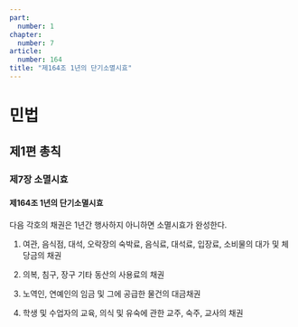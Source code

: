 ```yaml
---
part:
  number: 1
chapter:
  number: 7
article:
  number: 164
title: "제164조 1년의 단기소멸시효"
---
```

# 민법

## 제1편 총칙

### 제7장 소멸시효

#### 제164조 1년의 단기소멸시효

다음 각호의 채권은 1년간 행사하지 아니하면 소멸시효가 완성한다.

1. 여관, 음식점, 대석, 오락장의 숙박료, 음식료, 대석료, 입장료, 소비물의 대가 및 체당금의 채권

2. 의복, 침구, 장구 기타 동산의 사용료의 채권

3. 노역인, 연예인의 임금 및 그에 공급한 물건의 대금채권

4. 학생 및 수업자의 교육, 의식 및 유숙에 관한 교주, 숙주, 교사의 채권
